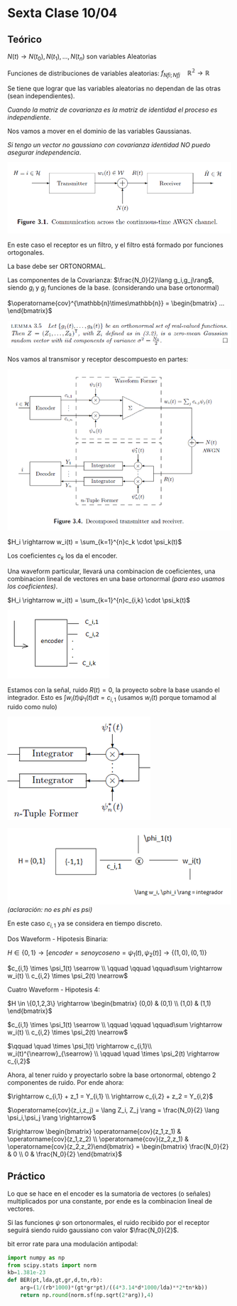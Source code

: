 # Sexta Clase 10/04

## Teórico

$N(t) \rightarrow N(t_0), N(t_1),...,N(t_n)$ son variables Aleatorias

Funciones de distribuciones de variables aleatorias: $f_{Nfi;Nfj} \quad \mathbb{R^2} \rightarrow \mathbb{R}$

Se tiene que lograr que las variables aleatorias no dependan de las otras (sean independientes).

*Cuando la matriz de covarianza es la matriz de identidad el proceso es independiente*.

Nos vamos a mover en el dominio de las variables Gaussianas.

*Si tengo un vector no gaussiano con covarianza identidad NO puedo asegurar independencia*.

![Comunicaciones en Tiempo Continuo](Imagenes/image-6.png)

En este caso el receptor es un filtro, y el filtro está formado por funciones ortogonales.

La base debe ser ORTONORMAL.

Las componentes de la Covarianza: $\frac{N_0}{2}\lang g_i,g_j\rang$, siendo $g_i$ y $g_j$ funciones de la base. (considerando una base ortonormal)

$\operatorname{cov}^{\mathbb{n}\times\mathbb{n}} = \begin{bmatrix} ... \end{bmatrix}$

![alt text](Imagenes/image-7.png)

Nos vamos al transmisor y receptor descompuesto en partes:

![alt text](Imagenes/image-5.png)

$H_i \rightarrow w_i(t) = \sum_{k=1}^{n}c_k \cdot \psi_k(t)$

Los coeficientes $c_k$ los da el encoder.

Una waveform particular, llevará una combinacion de coeficientes, una combinacion lineal de vectores en una base ortonormal *(para eso usamos los coeficientes)*.

$H_i \rightarrow w_i(t) = \sum_{k=1}^{n}c_{i,k} \cdot \psi_k(t)$

![alt text](Imagenes/image-8.png)

Estamos con la señal, ruido $R(t)=0$, la proyecto sobre la base usando el integrador. Esto es $\int{w_i(t) \psi_1(t)dt} = c_{i,1}$ (usamos $w_i(t)$ porque tomamod al ruido como nulo)

![alt text](Imagenes/image-9.png)

![alt text](Imagenes/image-10.png)
*(aclaración: no es phi es psi)*

En este caso $c_{i,1}$ ya se considera en tiempo discreto.

Dos Waveform - Hipotesis Binaria:

$H \in \{0,1\} \rightarrow [encoder = seno y coseno = \psi_1(t),\psi_2(t)] \rightarrow \{(1,0),(0,1)\}$

$c_{i,1} \times \psi_1(t) \searrow \\ \qquad \qquad \qquad\sum \rightarrow w_i(t) \\ c_{i,2} \times \psi_2(t) \nearrow$

Cuatro Waveform - Hipotesis 4:

$H \in \{0,1,2,3\} \rightarrow
\begin{bmatrix}
    (0,0) & (0,1) \\
    (1,0) & (1,1)
\end{bmatrix}$

$c_{i,1} \times \psi_1(t) \searrow \\ \qquad \qquad \qquad\sum \rightarrow w_i(t) \\ c_{i,2} \times \psi_2(t) \nearrow$

$\qquad \quad \times \psi_1(t) \rightarrow c_{i,1}\\ w_i(t)^{\nearrow}_{\searrow} \\ \qquad \quad \times \psi_2(t) \rightarrow c_{i,2}$

Ahora, al tener ruido y proyectarlo sobre la base ortonormal, obtengo 2 componentes de ruido. Por ende ahora:

$\rightarrow c_{i,1} + z_1 = Y_{i,1} \\ \rightarrow c_{i,2} + z_2 = Y_{i,2}$

$\operatorname{cov}(z_i,z_j) = \lang Z_i, Z_j \rang = \frac{N_0}{2} \lang \psi_i,\psi_j \rang \rightarrow$

$\rightarrow \begin{bmatrix} \operatorname{cov}(z_1,z_1) & \operatorname{cov}(z_1,z_2) \\ \operatorname{cov}(z_2,z_1) & \operatorname{cov}(z_2,z_2)\end{bmatrix} = \begin{bmatrix} \frac{N_0}{2} & 0 \\ 0 & \frac{N_0}{2} \end{bmatrix}$

## Práctico

Lo que se hace en el encoder es la sumatoria de vectores (o señales) multiplicados por una constante, por ende es la combinacion lineal de vectores.

Si las funciones $\psi$ son ortonormales, el ruido recibido por el receptor seguirá siendo ruido gaussiano con valor $\frac{N_0}{2}$.

bit error rate para una modulación antipodal:

```python
import numpy as np
from scipy.stats import norm
kb=1.381e-23
def BER(pt,lda,gt,gr,d,tn,rb):
    arg=(1/(rb*1000)*(gt*gr*pt)/((4*3.14*d*1000/lda)**2*tn*kb))
    return np.round(norm.sf(np.sqrt(2*arg)),4)
```
